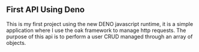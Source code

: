 ## First API Using Deno

This is my first project using the new DENO javascript runtime, it is a simple application where I use the oak framework to manage http requests. The purpose of this api is to perform a user CRUD managed through an array of objects.

